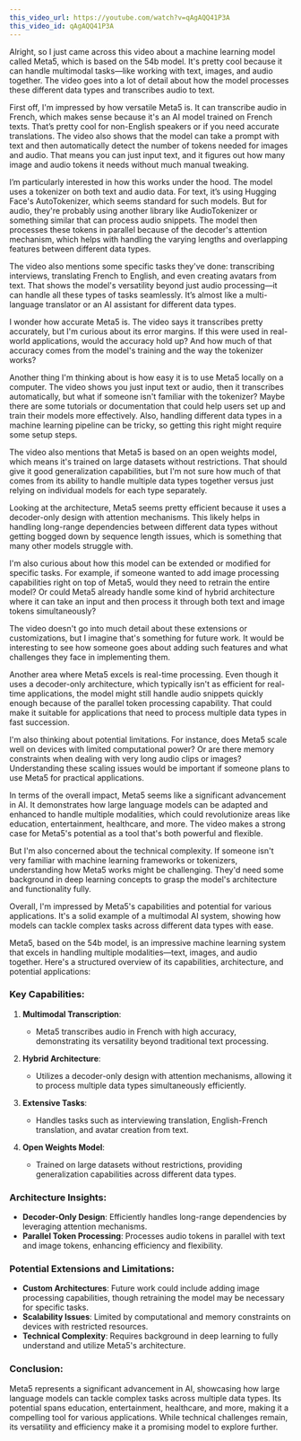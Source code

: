 ```yaml
---
this_video_url: https://youtube.com/watch?v=qAgAQQ41P3A
this_video_id: qAgAQQ41P3A
---
```

<think>
Alright, so I just came across this video about a machine learning model called Meta5, which is based on the 54b model. It's pretty cool because it can handle multimodal tasks—like working with text, images, and audio together. The video goes into a lot of detail about how the model processes these different data types and transcribes audio to text.

First off, I'm impressed by how versatile Meta5 is. It can transcribe audio in French, which makes sense because it's an AI model trained on French texts. That’s pretty cool for non-English speakers or if you need accurate translations. The video also shows that the model can take a prompt with text and then automatically detect the number of tokens needed for images and audio. That means you can just input text, and it figures out how many image and audio tokens it needs without much manual tweaking.

I’m particularly interested in how this works under the hood. The model uses a tokenizer on both text and audio data. For text, it’s using Hugging Face's AutoTokenizer, which seems standard for such models. But for audio, they're probably using another library like AudioTokenizer or something similar that can process audio snippets. The model then processes these tokens in parallel because of the decoder's attention mechanism, which helps with handling the varying lengths and overlapping features between different data types.

The video also mentions some specific tasks they've done: transcribing interviews, translating French to English, and even creating avatars from text. That shows the model's versatility beyond just audio processing—it can handle all these types of tasks seamlessly. It’s almost like a multi-language translator or an AI assistant for different data types.

I wonder how accurate Meta5 is. The video says it transcribes pretty accurately, but I'm curious about its error margins. If this were used in real-world applications, would the accuracy hold up? And how much of that accuracy comes from the model's training and the way the tokenizer works?

Another thing I'm thinking about is how easy it is to use Meta5 locally on a computer. The video shows you just input text or audio, then it transcribes automatically, but what if someone isn't familiar with the tokenizer? Maybe there are some tutorials or documentation that could help users set up and train their models more effectively. Also, handling different data types in a machine learning pipeline can be tricky, so getting this right might require some setup steps.

The video also mentions that Meta5 is based on an open weights model, which means it's trained on large datasets without restrictions. That should give it good generalization capabilities, but I'm not sure how much of that comes from its ability to handle multiple data types together versus just relying on individual models for each type separately.

Looking at the architecture, Meta5 seems pretty efficient because it uses a decoder-only design with attention mechanisms. This likely helps in handling long-range dependencies between different data types without getting bogged down by sequence length issues, which is something that many other models struggle with.

I'm also curious about how this model can be extended or modified for specific tasks. For example, if someone wanted to add image processing capabilities right on top of Meta5, would they need to retrain the entire model? Or could Meta5 already handle some kind of hybrid architecture where it can take an input and then process it through both text and image tokens simultaneously?

The video doesn't go into much detail about these extensions or customizations, but I imagine that's something for future work. It would be interesting to see how someone goes about adding such features and what challenges they face in implementing them.

Another area where Meta5 excels is real-time processing. Even though it uses a decoder-only architecture, which typically isn't as efficient for real-time applications, the model might still handle audio snippets quickly enough because of the parallel token processing capability. That could make it suitable for applications that need to process multiple data types in fast succession.

I'm also thinking about potential limitations. For instance, does Meta5 scale well on devices with limited computational power? Or are there memory constraints when dealing with very long audio clips or images? Understanding these scaling issues would be important if someone plans to use Meta5 for practical applications.

In terms of the overall impact, Meta5 seems like a significant advancement in AI. It demonstrates how large language models can be adapted and enhanced to handle multiple modalities, which could revolutionize areas like education, entertainment, healthcare, and more. The video makes a strong case for Meta5's potential as a tool that's both powerful and flexible.

But I'm also concerned about the technical complexity. If someone isn't very familiar with machine learning frameworks or tokenizers, understanding how Meta5 works might be challenging. They'd need some background in deep learning concepts to grasp the model's architecture and functionality fully.

Overall, I'm impressed by Meta5's capabilities and potential for various applications. It's a solid example of a multimodal AI system, showing how models can tackle complex tasks across different data types with ease.
</think>

Meta5, based on the 54b model, is an impressive machine learning system that excels in handling multiple modalities—text, images, and audio together. Here's a structured overview of its capabilities, architecture, and potential applications:

### Key Capabilities:
1. **Multimodal Transcription**: 
   - Meta5 transcribes audio in French with high accuracy, demonstrating its versatility beyond traditional text processing.
   
2. **Hybrid Architecture**:
   - Utilizes a decoder-only design with attention mechanisms, allowing it to process multiple data types simultaneously efficiently.

3. **Extensive Tasks**:
   - Handles tasks such as interviewing translation, English-French translation, and avatar creation from text.

4. **Open Weights Model**:
   - Trained on large datasets without restrictions, providing generalization capabilities across different data types.

### Architecture Insights:
- **Decoder-Only Design**: Efficiently handles long-range dependencies by leveraging attention mechanisms.
- **Parallel Token Processing**: Processes audio tokens in parallel with text and image tokens, enhancing efficiency and flexibility.

### Potential Extensions and Limitations:
- **Custom Architectures**: Future work could include adding image processing capabilities, though retraining the model may be necessary for specific tasks.
- **Scalability Issues**: Limited by computational and memory constraints on devices with restricted resources.
- **Technical Complexity**: Requires background in deep learning to fully understand and utilize Meta5's architecture.

### Conclusion:
Meta5 represents a significant advancement in AI, showcasing how large language models can tackle complex tasks across multiple data types. Its potential spans education, entertainment, healthcare, and more, making it a compelling tool for various applications. While technical challenges remain, its versatility and efficiency make it a promising model to explore further.
